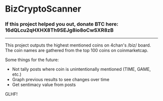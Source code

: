 # BizCryptoScanner

### If this project helped you out, donate BTC here: 16dQLcu2qHXHX8Th9SEJg8io8oCwSXR8zB

---

This project outputs the highest mentioned coins on 4chan's /biz/ board. The coin names are gathered from the top 100 coins on coinmarketcap.

Some things for the future:

- Not tally posts where coin is unintentionally mentioned (TIME, GAME, etc.)
- Graph previous results to see changes over time
- Get sentimacy value from posts

GLHF!